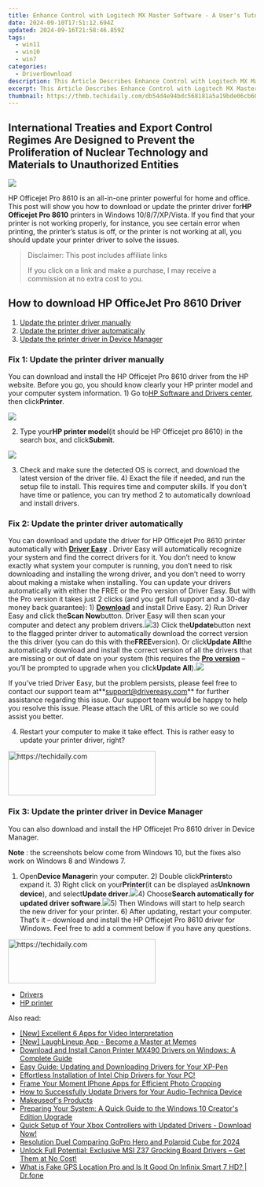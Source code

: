 ```yaml
---
title: Enhance Control with Logitech MX Master Software - A User's Tutorial to Advanced Configuration
date: 2024-09-10T17:51:12.694Z
updated: 2024-09-16T21:58:46.859Z
tags:
  - win11
  - win10
  - win7
categories:
  - DriverDownload
description: This Article Describes Enhance Control with Logitech MX Master Software - A User's Tutorial to Advanced Configuration
excerpt: This Article Describes Enhance Control with Logitech MX Master Software - A User's Tutorial to Advanced Configuration
thumbnail: https://thmb.techidaily.com/db54d4e94bdc568181a5a19bde06cb60cc627002afae7c9a75d3a396e9c852b9.JPG
---
```


## International Treaties and Export Control Regimes Are Designed to Prevent the Proliferation of Nuclear Technology and Materials to Unauthorized Entities

![](https://images.drivereasy.com/wp-content/uploads/2018/05/img_5b0bcf12b68b5.jpg)

HP Officejet Pro 8610 is an all-in-one printer powerful for home and office. This post will show you how to download or update the printer driver for**HP Officejet Pro 8610** printers in Windows 10/8/7/XP/Vista. If you find that your printer is not working properly, for instance, you see certain error when printing, the printer’s status is off, or the printer is not working at all, you should update your printer driver to solve the issues.

>  Disclaimer: This post includes affiliate links
>
>  If you click on a link and make a purchase, I may receive a commission at no extra cost to you.
>

## How to download HP OfficeJet Pro 8610 Driver

1. [Update the printer driver manually](https://tools.techidaily.com/drivereasy/download/)
2. [Update the printer driver automatically](https://tools.techidaily.com/drivereasy/download/)
3. [Update the printer driver in Device Manager](https://tools.techidaily.com/drivereasy/download/)

### Fix 1: Update the printer driver manually

You can download and install the HP Officejet Pro 8610 driver from the HP website. Before you go, you should know clearly your HP printer model and your computer system information. 1) Go to[HP Software and Drivers center](https://support.hp.com/drivers), then click**Printer**.

![](https://images.drivereasy.com/wp-content/uploads/2018/05/img_5b0bccdf90d0c.jpg)

2) Type your**HP printer model**(it should be HP Officejet pro 8610) in the search box, and click**Submit**.

![](https://images.drivereasy.com/wp-content/uploads/2018/05/img_5b0bcd1019820.png)

3) Check and make sure the detected OS is correct, and download the latest version of the driver file. 4) Exact the file if needed, and run the setup file to install. This requires time and computer skills. If you don’t have time or patience, you can try method 2 to automatically download and install drivers.

### Fix 2: Update the printer driver automatically

You can download and update the driver for HP Officejet Pro 8610 printer automatically with **[Driver Easy](https://tools.techidaily.com/drivereasy/download/)** . Driver Easy will automatically recognize your system and find the correct drivers for it. You don’t need to know exactly what system your computer is running, you don’t need to risk downloading and installing the wrong driver, and you don’t need to worry about making a mistake when installing. You can update your drivers automatically with either the FREE or the Pro version of Driver Easy. But with the Pro version it takes just 2 clicks (and you get full support and a 30-day money back guarantee): 1) **[Download](https://tools.techidaily.com/drivereasy/download/)** and install Drive Easy. 2) Run Driver Easy and click the**Scan Now**button. Driver Easy will then scan your computer and detect any problem drivers.![](https://images.drivereasy.com/wp-content/uploads/2018/05/img_5af26d624ac18.png)3) Click the**Update**button next to the flagged printer driver to automatically download the correct version the this driver (you can do this with the**FREE**version). Or click**Update All**the automatically download and install the correct version of all the drivers that are missing or out of date on your system (this requires the **[Pro version](https://tools.techidaily.com/drivereasy/download/)** – you’ll be prompted to upgrade when you click**Update All**).![](https://images.drivereasy.com/wp-content/uploads/2018/05/img_5b02ab445f9a8.jpg)

 If you’ve tried Driver Easy, but the problem persists, please feel free to contact our support team at**<support@drivereasy.com>** for further assistance regarding this issue. Our support team would be happy to help you resolve this issue. Please attach the URL of this article so we could assist you better.

4) Restart your computer to make it take effect. This is rather easy to update your printer driver, right?

<!-- affiliate ads begin -->
<a href="https://aligracehair.sjv.io/c/5597632/2135369/19272" target="_top" id="2135369">
  <img src="//a.impactradius-go.com/display-ad/19272-2135369" border="0" alt="https://techidaily.com" width="300" height="90"/>
</a>
<img height="0" width="0" src="https://aligracehair.sjv.io/i/5597632/2135369/19272" style="position:absolute;visibility:hidden;" border="0" />
<!-- affiliate ads end -->

### Fix 3: Update the printer driver in Device Manager

You can also download and install the HP Officejet Pro 8610 driver in Device Manager.

**Note** : the screenshots below come from Windows 10, but the fixes also work on Windows 8 and Windows 7.

1) Open**Device Manager**in your computer. 2) Double click**Printers**to expand it. 3) Right click on your**Printer**(it can be displayed as**Unknown device**), and select**Update driver**.![](https://images.drivereasy.com/wp-content/uploads/2018/05/img_5af26ed419e84.png)4) Choose**Search automatically for updated driver software**.![](https://images.drivereasy.com/wp-content/uploads/2018/05/img_5af26efde74b2.png)5) Then Windows will start to help search the new driver for your printer. 6) After updating, restart your computer. That’s it – download and install the HP Officejet Pro 8610 driver for Windows. Feel free to add a comment below if you have any questions.

<!-- affiliate ads begin -->
<a href="https://aligracehair.sjv.io/c/5597632/2135400/19272" target="_top" id="2135400">
  <img src="//a.impactradius-go.com/display-ad/19272-2135400" border="0" alt="https://techidaily.com" width="300" height="90"/>
</a>
<img height="0" width="0" src="https://aligracehair.sjv.io/i/5597632/2135400/19272" style="position:absolute;visibility:hidden;" border="0" />
<!-- affiliate ads end -->

* [Drivers](https://tools.techidaily.com/drivereasy/download/)
* [HP printer](https://tools.techidaily.com/drivereasy/download/)

<ins class="adsbygoogle"
     style="display:block"
     data-ad-format="autorelaxed"
     data-ad-client="ca-pub-7571918770474297"
     data-ad-slot="1223367746"></ins>

<ins class="adsbygoogle"
     style="display:block"
     data-ad-client="ca-pub-7571918770474297"
     data-ad-slot="8358498916"
     data-ad-format="auto"
     data-full-width-responsive="true"></ins>

<span class="atpl-alsoreadstyle">Also read:</span>
<div><ul>
<li><a href="https://some-techniques.techidaily.com/new-excellent-6-apps-for-video-interpretation/"><u>[New] Excellent 6 Apps for Video Interpretation</u></a></li>
<li><a href="https://extra-guidance.techidaily.com/new-laughlineup-app-become-a-master-at-memes/"><u>[New] LaughLineup App - Become a Master at Memes</u></a></li>
<li><a href="https://win-amazing.techidaily.com/download-and-install-canon-printer-mx490-drivers-on-windows-a-complete-guide/"><u>Download and Install Canon Printer MX490 Drivers on Windows: A Complete Guide</u></a></li>
<li><a href="https://win-amazing.techidaily.com/easy-guide-updating-and-downloading-drivers-for-your-xp-pen/"><u>Easy Guide: Updating and Downloading Drivers for Your XP-Pen</u></a></li>
<li><a href="https://win-amazing.techidaily.com/1722962252078-effortless-installation-of-intel-chip-drivers-for-your-pc/"><u>Effortless Installation of Intel Chip Drivers for Your PC!</u></a></li>
<li><a href="https://extra-tips.techidaily.com/frame-your-moment-iphone-apps-for-efficient-photo-cropping/"><u>Frame Your Moment IPhone Apps for Efficient Photo Cropping</u></a></li>
<li><a href="https://win-amazing.techidaily.com/how-to-successfully-update-drivers-for-your-audio-technica-device/"><u>How to Successfully Update Drivers for Your Audio-Technica Device</u></a></li>
<li><a href="https://tools.techidaily.com/makeuseof/products/"><u>Makeuseof's Products</u></a></li>
<li><a href="https://tech-revival.techidaily.com/preparing-your-system-a-quick-guide-to-the-windows-10-creators-edition-upgrade/"><u>Preparing Your System: A Quick Guide to the Windows 10 Creator's Edition Upgrade</u></a></li>
<li><a href="https://win-amazing.techidaily.com/quick-setup-of-your-xbox-controllers-with-updated-drivers-download-now/"><u>Quick Setup of Your Xbox Controllers with Updated Drivers - Download Now!</u></a></li>
<li><a href="https://extra-skills.techidaily.com/resolution-duel-comparing-gopro-hero-and-polaroid-cube-for-2024/"><u>Resolution Duel Comparing GoPro Hero and Polaroid Cube for 2024</u></a></li>
<li><a href="https://win-amazing.techidaily.com/1722967364525-unlock-full-potential-exclusive-msi-z37-grocking-board-drivers-get-them-at-no-cost/"><u>Unlock Full Potential: Exclusive MSI Z37 Grocking Board Drivers – Get Them at No Cost!</u></a></li>
<li><a href="https://fake-location.techidaily.com/what-is-fake-gps-location-pro-and-is-it-good-on-infinix-smart-7-hd-drfone-by-drfone-virtual-android/"><u>What is Fake GPS Location Pro and Is It Good On Infinix Smart 7 HD? | Dr.fone</u></a></li>
</ul></div>

